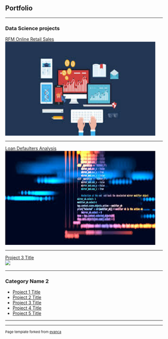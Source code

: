 ## Portfolio 

---

### Data Science projects

[RFM Online Retail Sales](https://github.com/AninFreddy01/blossom_project/blob/master/LendingClub_Loan.ipynb)
<br/>
<img src="images/image4.jpg?" width="480" height="300"/>

---
[Loan Defaulters Analysis](https://github.com/AninFreddy01/blossom_project/blob/master/LendingClub_Loan.ipynb)
<br/>
<img src="images/images.jpg?" width="480" height="300"/>

---
[Project 3 Title](http://example.com/)
<br/>
<img src="images/dummy_thumbnail.jpg?raw=true"/>

---

### Category Name 2

- [Project 1 Title](http://example.com/)
- [Project 2 Title](http://example.com/)
- [Project 3 Title](http://example.com/)
- [Project 4 Title](http://example.com/)
- [Project 5 Title](http://example.com/)

---




---
<p style="font-size:11px">Page template forked from <a href="https://github.com/evanca/quick-portfolio">evanca</a></p>
<!-- Remove above link if you don't want to attibute -->
